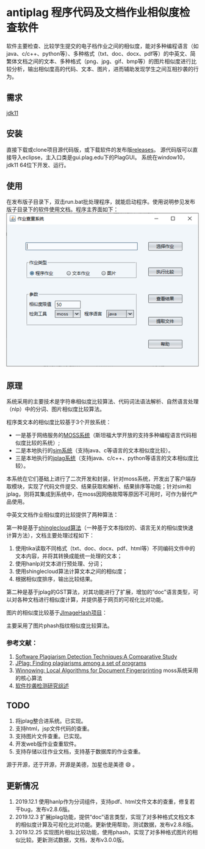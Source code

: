 # antiplag 程序代码及文档作业相似度检查软件
软件主要检查、比较学生提交的电子档作业之间的相似度，能对多种编程语言（如java、c/c++、python等）、多种格式（txt、doc、docx、pdf等）的中英文、简繁体文档之间的文本、多种格式（png、jpg、gif、bmp等）的图片相似度进行比较分析，输出相似度高的代码、文本、图片，进而辅助发现学生之间互相抄袭的行为。

## 需求
[jdk11](https://www.oracle.com/technetwork/java/javase/downloads/jdk11-downloads-5066655.html)

## 安装
直接下载或clone项目源代码版，或下载软件的发布版[releases](https://github.com/fanghon/antiplag/releases)。
源代码版可以直接导入eclipse，主入口类是gui.plag.edu下的PlagGUI。
系统在window10，jdk11 64位下开发、运行。

## 使用
在发布版子目录下，双击run.bat批处理程序，就能启动程序。使用说明参见发布版子目录下的软件使用文档。程序主界面如下：
![程序主界面](./maingui.png) 
  
## 原理
系统采用的主要技术是字符串相似度比较算法、代码词法语法解析、自然语言处理（nlp）中的分词、图片相似度比较算法。

程序类文本的相似度比较基于3个开放系统：
* 一是基于网络服务的[MOSS系统](http://theory.stanford.edu/~aiken/moss/)（斯坦福大学开放的支持多种编程语言代码相似度比较的系统）;
* 二是本地执行的[sim系统](https://dickgrune.com/Programs/similarity_tester/)（支持java、c等语言的文本相似度比较）。
* 三是本地执行的[jplag系统](https://github.com/jplag/jplag/)（支持java、c/c++、python等语言的文本相似度比较）。

本系统在它们基础上进行了二次开发和封装，针对moss系统，开发出了客户端存取模块，实现了代码文件提交、结果获取和解析、结果排序等功能；针对sim和jplag，则将其集成到系统中，在moss因网络故障等原因不可用时，可作为替代产品使用。

中英文文档作业相似度的比较提供了两种算法：

第一种是基于[shinglecloud算法](https://www.kom.tu-darmstadt.de/de/research-results/0/1/shinglecloud/)（一种基于文本指纹的、语言无关的相似度快速计算方法），文档主要处理过程如下：
1. 使用tika读取不同格式（txt、doc、docx、pdf、html等）不同编码文件中的文本内容，并将其转换成能统一处理的文本；
2. 使用hanlp对文本进行预处理、分词；
3. 使用shinglecloud算法计算文本之间的相似度；
4. 根据相似度排序，输出比较结果。

第二种是基于jplag的GST算法，对其功能进行了扩展，增加的“doc”语言类型，可以对各种文档进行相似度计算，并提供基于网页的可视化比对功能。

图片的相似度比较基于[JImageHash项目](https://github.com/KilianB/JImageHash)：

主要采用了图片phash指纹相似度比较算法。

### 参考文献：
1. [Software Plagiarism Detection Techniques:A Comparative Study](http://www.ijcsit.com/docs/Volume%205/vol5issue04/ijcsit2014050441.pdf)
2. [JPlag: Finding plagiarisms among a set of programs](http://page.mi.fu-berlin.de/prechelt/Biblio/jplagTR.pdf)
3. [Winnowing: Local Algorithms for Document Fingerprinting](http://theory.stanford.edu/~aiken/publications/papers/sigmod03.pdf) moss系统采用的核心算法
4. [软件抄袭检测研究综述](https://faculty.ist.psu.edu/wu/papers/spd-survey-16.pdf)

## TODO
1. 将jplag整合进系统。已实现。
2. 支持html，jsp文件代码的查重。
3. 支持图片文件查重。已实现。
4. 开发web版作业查重软件。
5. 支持存储以往作业文档，支持基于数据库的作业查重。

源于开源，还于开源，开源是美德，加星也是美德 :smile: 。

## 更新情况
1. 2019.12.1 使用hanlp作为分词组件，支持pdf、html文件文本的查重，修复若干bug，发布v2.8.6版。
2. 2019.12.3 扩展jplag功能，提供“doc”语言类型，实现了对多种格式文档文本的相似度计算及可视化比对功能。更新使用帮助，测试数据，发布v2.8.8版。
3. 2019.12.25 实现图片相似比较功能，使用phash，实现了对多种格式图片的相似比较。更新测试数据，文档，发布v3.0.0版。

 